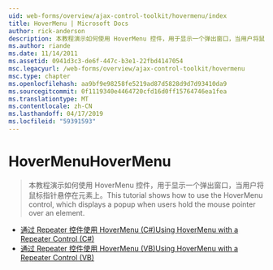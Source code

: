 ```yaml
---
uid: web-forms/overview/ajax-control-toolkit/hovermenu/index
title: HoverMenu | Microsoft Docs
author: rick-anderson
description: 本教程演示如何使用 HoverMenu 控件，用于显示一个弹出窗口，当用户将鼠标指针悬停在元素上。
ms.author: riande
ms.date: 11/14/2011
ms.assetid: 0941d3c3-de6f-447c-b3e1-22fbd4147054
msc.legacyurl: /web-forms/overview/ajax-control-toolkit/hovermenu
msc.type: chapter
ms.openlocfilehash: aa9bf9e98258fe5219ad87d5828d9d7d93410da9
ms.sourcegitcommit: 0f1119340e4464720cfd16d0ff15764746ea1fea
ms.translationtype: MT
ms.contentlocale: zh-CN
ms.lasthandoff: 04/17/2019
ms.locfileid: "59391593"
---
```

# <a name="hovermenu"></a><span data-ttu-id="01e6b-103">HoverMenu</span><span class="sxs-lookup"><span data-stu-id="01e6b-103">HoverMenu</span></span>

> <span data-ttu-id="01e6b-104">本教程演示如何使用 HoverMenu 控件，用于显示一个弹出窗口，当用户将鼠标指针悬停在元素上。</span><span class="sxs-lookup"><span data-stu-id="01e6b-104">This tutorial shows how to use the HoverMenu control, which displays a popup when users hold the mouse pointer over an element.</span></span>


- [<span data-ttu-id="01e6b-105">通过 Repeater 控件使用 HoverMenu (C#)</span><span class="sxs-lookup"><span data-stu-id="01e6b-105">Using HoverMenu with a Repeater Control (C#)</span></span>](using-hovermenu-with-a-repeater-control-cs.md)
- [<span data-ttu-id="01e6b-106">通过 Repeater 控件使用 HoverMenu (VB)</span><span class="sxs-lookup"><span data-stu-id="01e6b-106">Using HoverMenu with a Repeater Control (VB)</span></span>](using-hovermenu-with-a-repeater-control-vb.md)

